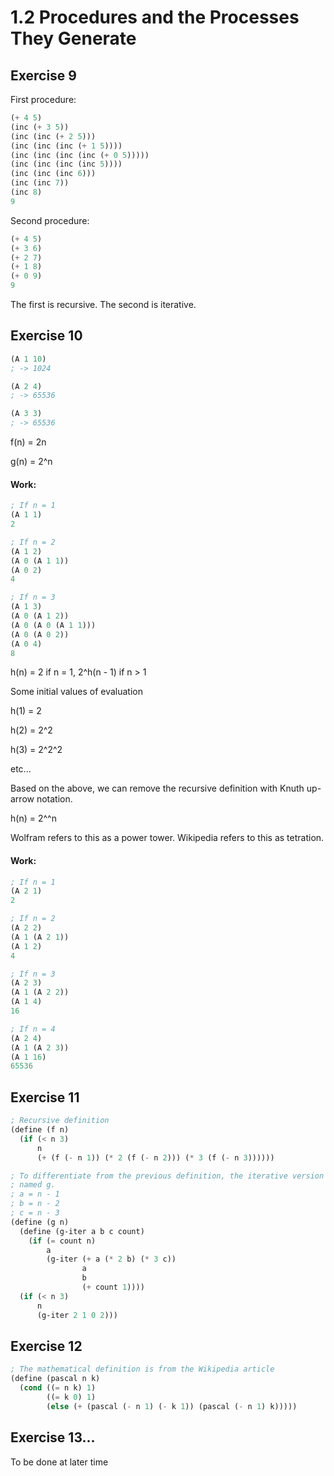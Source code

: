 # 1.2 Procedures and the Processes They Generate

## Exercise 9

First procedure:

```scheme
(+ 4 5)
(inc (+ 3 5))
(inc (inc (+ 2 5)))
(inc (inc (inc (+ 1 5))))
(inc (inc (inc (inc (+ 0 5)))))
(inc (inc (inc (inc 5))))
(inc (inc (inc 6)))
(inc (inc 7))
(inc 8)
9
```

Second procedure:

```scheme
(+ 4 5)
(+ 3 6)
(+ 2 7)
(+ 1 8)
(+ 0 9)
9
```

The first is recursive. The second is iterative.

## Exercise 10

```scheme
(A 1 10)
; -> 1024

(A 2 4)
; -> 65536

(A 3 3)
; -> 65536
```

f(n) = 2n

g(n) = 2^n

#### Work:

```scheme
; If n = 1
(A 1 1)
2

; If n = 2
(A 1 2)
(A 0 (A 1 1))
(A 0 2)
4

; If n = 3
(A 1 3)
(A 0 (A 1 2))
(A 0 (A 0 (A 1 1)))
(A 0 (A 0 2))
(A 0 4)
8
```

h(n) = 2 if n = 1, 2^h(n - 1) if n > 1

Some initial values of evaluation

h(1) = 2

h(2) = 2^2

h(3) = 2^2^2

etc...

Based on the above, we can remove the recursive definition with Knuth up-arrow
notation.

h(n) = 2^^n

Wolfram refers to this as a power tower.
Wikipedia refers to this as tetration.

#### Work:

```scheme
; If n = 1
(A 2 1)
2

; If n = 2
(A 2 2)
(A 1 (A 2 1))
(A 1 2)
4

; If n = 3
(A 2 3)
(A 1 (A 2 2))
(A 1 4)
16

; If n = 4
(A 2 4)
(A 1 (A 2 3))
(A 1 16)
65536
```

## Exercise 11

```scheme
; Recursive definition
(define (f n)
  (if (< n 3)
      n
      (+ (f (- n 1)) (* 2 (f (- n 2))) (* 3 (f (- n 3))))))

; To differentiate from the previous definition, the iterative version will be
; named g.
; a = n - 1
; b = n - 2
; c = n - 3
(define (g n)
  (define (g-iter a b c count)
    (if (= count n)
        a
        (g-iter (+ a (* 2 b) (* 3 c))
                a
                b
                (+ count 1))))
  (if (< n 3)
      n
      (g-iter 2 1 0 2)))

```

## Exercise 12

```scheme
; The mathematical definition is from the Wikipedia article
(define (pascal n k)
  (cond ((= n k) 1)
        ((= k 0) 1)
        (else (+ (pascal (- n 1) (- k 1)) (pascal (- n 1) k)))))

```

## Exercise 13...

To be done at later time


